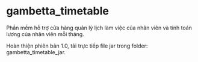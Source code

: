 # gambetta_timetable
Phần mềm hỗ trợ cửa hàng quản lý lịch làm việc của nhân viên và tính toán lương của nhân viên mỗi tháng.

Hoàn thiện phiên bản 1.0, tải trực tiếp file jar trong folder: gambetta_timetable_jar.
